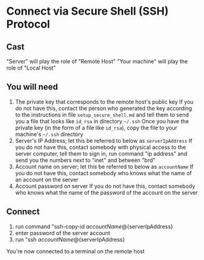 # Connect via Secure Shell (SSH) Protocol

## Cast
"Server" will play the role of "Remote Host"
"Your machine" will play the role of "Local Host"

## You will need
1. The private key that corresponds to the remote host's public key
    If you do not have this, contact the person who generated the key according to the instructions in file `setup_secure_shell.md` and tell them to send you a file that looks like `id_rsa` in directory `~/.ssh`
    Once you have the private key (in the form of a file like `id_rsa`), copy the file to your machine's `~/.ssh` directory
2. Server's IP Address; let this be referred to below as `serverIpAddress`
    If you do not have this, contact somebody with physical access to the server computer, tell them to sign in, run command "ip address" and send you the numbers next to "inet" and between "brd"
3. Account name on server; let this be referred to below as `accountName`
    If you do not have this, contact somebody who knows what the name of an account on the server
4. Account password on server
    If you do not have this, contact somebody who knows what the name of the password of the account on the server


## Connect
1. run command "ssh-copy-id ${accountName}@${serverIpAddress}
2. enter password of the server account
3. run "ssh ${accountName}@${serverIpAddress}

You're now connected to a terminal on the remote host
